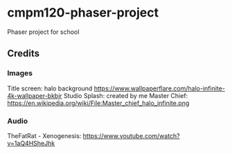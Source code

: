 # cmpm120-phaser-project
Phaser project for school

## Credits

### Images
Title screen: halo background https://www.wallpaperflare.com/halo-infinite-4k-wallpaper-bkbjr
Studio Splash: created by me
Master Chief: https://en.wikipedia.org/wiki/File:Master_chief_halo_infinite.png

### Audio
TheFatRat - Xenogenesis: https://www.youtube.com/watch?v=1aQ4HSheJhk 